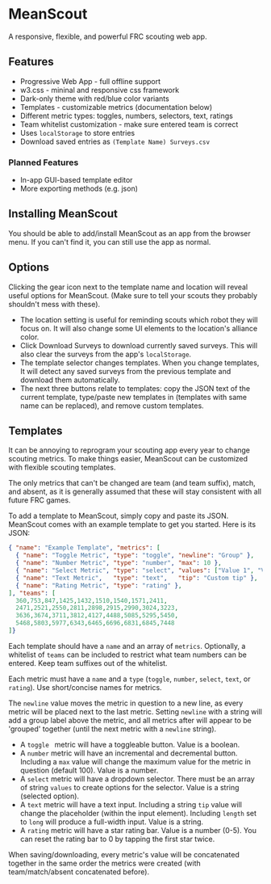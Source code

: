 # MeanScout

A responsive, flexible, and powerful FRC scouting web app.

## Features

- Progressive Web App - full offline support
- w3.css - mininal and responsive css framework
- Dark-only theme with red/blue color variants
- Templates - customizable metrics (documentation below)
- Different metric types: toggles, numbers, selectors, text, ratings
- Team whitelist customization - make sure entered team is correct
- Uses `localStorage` to store entries
- Download saved entries as `(Template Name) Surveys.csv`

### Planned Features

- In-app GUI-based template editor
- More exporting methods (e.g. json)

## Installing MeanScout

You should be able to add/install MeanScout as an app from the browser menu.
If you can't find it, you can still use the app as normal.

## Options

Clicking the gear icon next to the template name and location will reveal useful options for MeanScout. (Make sure to tell your scouts they probably shouldn't mess with these).

- The location setting is useful for reminding scouts which robot they will focus on. It will also change some UI elements to the location's alliance color.
- Click Download Surveys to download currently saved surveys. This will also clear the surveys from the app's `localStorage`.
- The template selector changes templates. When you change templates, It will detect any saved surveys from the previous template and download them automatically.
- The next three buttons relate to templates: copy the JSON text of the current template, type/paste new templates in (templates with same name can be replaced), and remove custom templates.

## Templates

It can be annoying to reprogram your scouting app every year to change scouting metrics. To make things easier, MeanScout can be customized with flexible scouting templates.

The only metrics that can't be changed are team (and team suffix), match, and absent, as it is generally assumed that these will stay consistent with all future FRC games.

To add a template to MeanScout, simply copy and paste its JSON. MeanScout comes with an example template to get you started. Here is its JSON:

```json
{ "name": "Example Template", "metrics": [
  { "name": "Toggle Metric", "type": "toggle", "newline": "Group" },
  { "name": "Number Metric", "type": "number", "max": 10 },
  { "name": "Select Metric", "type": "select", "values": ["Value 1", "Value 2", "Value 3"] },
  { "name": "Text Metric",   "type": "text",   "tip": "Custom tip" },
  { "name": "Rating Metric", "type": "rating" },
], "teams": [
  360,753,847,1425,1432,1510,1540,1571,2411,
  2471,2521,2550,2811,2898,2915,2990,3024,3223,
  3636,3674,3711,3812,4127,4488,5085,5295,5450,
  5468,5803,5977,6343,6465,6696,6831,6845,7448
]}
```

Each template should have a `name` and an array of `metrics`. Optionally, a whitelist of `teams` can be included to restrict what team numbers can be entered. Keep team suffixes out of the whitelist.

Each metric must have a `name` and a `type` (`toggle`, `number`, `select`, `text`, or `rating`). Use short/concise names for metrics.

The `newline` value moves the metric in question to a new line, as every metric will be placed next to the last metric. Setting `newline` with a string will add a group label above the metric, and all metrics after will appear to be 'grouped' together (until the next metric with a `newline` string).

- A `toggle ` metric will have a toggleable button. Value is a boolean.
- A `number` metric will have an incremental and decremental button. Including a `max` value will change the maximum value for the metric in question (default 100). Value is a number.
- A `select` metric will have a dropdown selector. There must be an array of string `values` to create options for the selector. Value is a string (selected option).
- A `text` metric will have a text input. Including a string `tip` value will change the placeholder (within the input element). Including `length` set to `long` will produce a full-width input. Value is a string.
- A `rating` metric will have a star rating bar. Value is a number (0-5). You can reset the rating bar to 0 by tapping the first star twice.

When saving/downloading, every metric's value will be concatenated together in the same order the metrics were created (with team/match/absent concatenated before).
